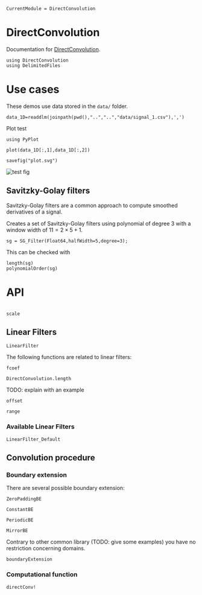 ```@meta
CurrentModule = DirectConvolution
```

# DirectConvolution

Documentation for [DirectConvolution](https://github.com/vincent-picaud/DirectConvolution.jl).
  
```@setup session_1
using DirectConvolution
using DelimitedFiles
```

# Use cases

These demos use data stored in the `data/` folder.

```@repl session_1
data_1D=readdlm(joinpath(pwd(),"..","..","data/signal_1.csv"),',')
```

Plot test
```@repl session_1
using PyPlot

plot(data_1D[:,1],data_1D[:,2])

savefig("plot.svg")
```

![test fig](plot.svg)

## Savitzky-Golay filters

Savitzky-Golay filters are a common approach to compute smoothed
derivatives of a signal.

Creates a set of Savitzky-Golay filters using polynomial of degree $3$
with a window width of $11=2\times 5+1$.


```@repl session_1
sg = SG_Filter(Float64,halfWidth=5,degree=3);
```

This can be checked with 

```@repl session_1
length(sg)
polynomialOrder(sg)
```

# API


```@index
```

```@docs
scale
```

## Linear Filters
```@docs
LinearFilter
```

The following functions are related to linear filters:
```@docs
fcoef
```

```@docs
DirectConvolution.length
```
TODO: explain with an example

```@docs
offset
```

```@docs
range
```

### Available Linear Filters

```@docs
LinearFilter_Default
```

## Convolution procedure

### Boundary extension


There are several possible boundary extension:

```@docs
ZeroPaddingBE
```

```@docs
ConstantBE
```

```@docs
PeriodicBE
```

```@docs
MirrorBE
```

Contrary to other common library (TODO: give some examples) you have
no restriction concerning domains.

```@docs
boundaryExtension
```

### Computational function

```@docs
directConv!
```

